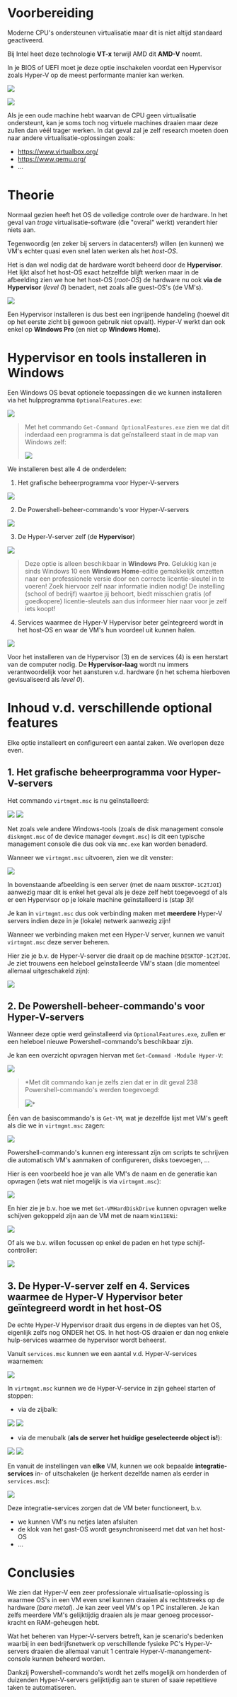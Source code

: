 # Voorbereiding

Moderne CPU's ondersteunen virtualisatie maar dit is niet altijd standaard geactiveerd.

Bij Intel heet deze technologie **VT-x** terwijl AMD dit **AMD-V** noemt.

In je BIOS of UEFI moet je deze optie inschakelen voordat een Hypervisor zoals Hyper-V op de meest performante manier kan werken.

![](BIOS-VT-x.png)

![](UEFI-VT-x.png)

Als je een oude machine hebt waarvan de CPU geen virtualisatie ondersteunt, kan je soms toch nog virtuele machines draaien maar deze zullen dan véél trager werken. In dat geval zal je zelf research moeten doen naar andere virtualisatie-oplossingen zoals:

- https://www.virtualbox.org/
- https://www.qemu.org/
- ...

# Theorie

Normaal gezien heeft het OS de volledige controle over de hardware. In het geval van *trage* virtualisatie-software (die "overal" werkt) verandert hier niets aan.

Tegenwoordig (en zeker bij servers in datacenters!) willen (en kunnen) we VM's echter quasi even snel laten werken als het *host-OS*.

Het is dan wel nodig dat de hardware wordt beheerd door de **Hypervisor**. Het lijkt alsof het host-OS exact hetzelfde blijft werken maar in de afbeelding zien we hoe het host-OS (*root-OS*) de hardware nu ook **via de Hypervisor** (*level 0*) benadert, net zoals alle guest-OS's (de VM's).

![](HyperVisor-schema.png)

Een Hypervisor installeren is dus best een ingrijpende handeling (hoewel dit op het eerste zicht bij gewoon gebruik niet opvalt). Hyper-V werkt dan ook enkel op **Windows Pro** (en niet op **Windows Home**).

# Hypervisor en tools installeren in Windows

Een Windows OS bevat optionele toepassingen die we kunnen installeren via het hulpprogramma `OptionalFeatures.exe`:

![](OptionalFeatures.png)

> Met het commando `Get-Command OptionalFeatures.exe` zien we dat dit inderdaad een programma is dat geïnstalleerd staat in de map van Windows zelf:
> 
> ![](OptionalFeatures-path.png)



We installeren best alle 4 de onderdelen:

1. Het grafische beheerprogramma voor Hyper-V-servers

![](virtmgmt-pwsh.png)

2. De Powershell-beheer-commando's voor Hyper-V-servers

![](OptionalFeatures-pwsh.png)

3. De Hyper-V-server zelf (de **Hypervisor**)

![](OptionalFeatures-hypervisor.png)

> Deze optie is alleen beschikbaar in **Windows Pro**. Gelukkig kan je sinds Windows 10 een **Windows Home**-editie gemakkelijk omzetten naar een professionele versie door een correcte licentie-sleutel in te voeren! Zoek hiervoor zelf naar informatie indien nodig! De instelling (school of bedrijf) waartoe jij behoort, biedt misschien gratis (of goedkopere) licentie-sleutels aan dus informeer hier naar voor je zelf iets koopt!

4. Services waarmee de Hyper-V Hypervisor beter geïntegreerd wordt in het host-OS en waar de VM's hun voordeel uit kunnen halen.

![](OptionalFeatures-services.png)

Voor het installeren van de Hypervisor (3) en de services (4) is een herstart van de computer nodig. De **Hypervisor-laag** wordt nu immers verantwoordelijk voor het aansturen v.d. hardware (in het schema hierboven gevisualiseerd als *level 0*).

# Inhoud v.d. verschillende optional features

Elke optie installeert en configureert een aantal zaken. We overlopen deze even.

## 1. Het grafische beheerprogramma voor Hyper-V-servers

Het commando `virtmgmt.msc` is nu geïnstalleerd:

![](GetCommand-virtmgmt.png)
![](virtmgmt-gui.png)

Net zoals vele andere Windows-tools (zoals de disk management console `diskmgmt.msc` of de device manager `devmgmt.msc`) is dit een typische management console die dus ook via `mmc.exe` kan worden benaderd.

Wanneer we `virtmgmt.msc` uitvoeren, zien we dit venster:

![](virtmgmt-chooseserver.png)

In bovenstaande afbeelding is een server (met de naam `DESKTOP-1C2TJOI`) aanwezig maar dit is enkel het geval als je deze zelf hebt toegevoegd of als er een Hypervisor op je lokale machine geïnstalleerd is (stap 3)!

Je kan in `virtmgmt.msc` dus ook verbinding maken met **meerdere** Hyper-V servers indien deze in je (lokale) netwerk aanwezig zijn!

Wanneer we verbinding maken met een Hyper-V server, kunnen we vanuit `virtmgmt.msc` deze server beheren.

Hier zie je b.v. de Hyper-V-server die draait op de machine `DESKTOP-1C2TJOI`. Je ziet trouwens een heleboel geïnstalleerde VM's staan (die momenteel allemaal uitgeschakeld zijn):

![](virtmgmt-allVMs.png)

## 2. De Powershell-beheer-commando's voor Hyper-V-servers

Wanneer deze optie werd geïnstalleerd via `OptionalFeatures.exe`, zullen er een heleboel nieuwe Powershell-commando's beschikbaar zijn.

Je kan een overzicht opvragen hiervan met `Get-Command -Module Hyper-V`:

![](GetCommand-ModuleHyperV.png)

> *Met dit commando kan je zelfs zien dat er in dit geval 238 Powershell-commando's werden toegevoegd:
>
> ![](GetCommand-ModuleHyperV-Count.png)*

Één van de basiscommando's is `Get-VM`, wat je dezelfde lijst met VM's geeft als die we in `virtmgmt.msc` zagen:

![](GetVM.png)

Powershell-commando's kunnen erg interessant zijn om scripts te schrijven die automatisch VM's aanmaken of configureren, disks toevoegen, ...

Hier is een voorbeeld hoe je van alle VM's de naam en de generatie kan opvragen (iets wat niet mogelijk is via `virtmgmt.msc`):

![](GetVM-Generation.png)

En hier zie je b.v. hoe we met `Get-VMHardDiskDrive` kunnen opvragen welke schijven gekoppeld zijn aan de VM met de naam `Win11ENi`:

![](GetVMHardDiskDrive.png)

Of als we b.v. willen focussen op enkel de paden en het type schijf-controller:

![](GetVMHardDiskDrive-Select.png)

## 3. De Hyper-V-server zelf en 4. Services waarmee de Hyper-V Hypervisor beter geïntegreerd wordt in het host-OS 

De echte Hyper-V Hypervisor draait dus ergens in de dieptes van het OS, eigenlijk zelfs nog ONDER het OS. In het host-OS draaien er dan nog enkele hulp-services waarmee de hypervisor wordt beheerst.

Vanuit `services.msc` kunnen we een aantal v.d. Hyper-V-services waarnemen:

![](servicesmsc.png)

In `virtmgmt.msc` kunnen we de Hyper-V-service in zijn geheel starten of stoppen:

- via de zijbalk:

![](virtmgmt-StartService-sidebar.png)
![](virtmgmt-StopService-sidebar.png)

- via de menubalk (**als de server het huidige geselecteerde object is!**):

![](virtmgmt-StartService-menu.png)
![](virtmgmt-StopService-menu.png)

En vanuit de instellingen van **elke** VM, kunnen we ook bepaalde **integratie-services** in- of uitschakelen (je herkent dezelfde namen als eerder in `services.msc`):

![](IntegrationService.png)

Deze integratie-services zorgen dat de VM beter functioneert, b.v.
- we kunnen VM's nu netjes laten afsluiten
- de klok van het gast-OS wordt gesynchroniseerd met dat van het host-OS
- ...


# Conclusies

We zien dat Hyper-V een zeer professionale virtualisatie-oplossing is waarmee OS's in een VM even snel kunnen draaien als rechtstreeks op de hardware (*bare metal*). Je kan zeer veel VM's op 1 PC installeren. Je kan zelfs meerdere VM's gelijktijdig draaien als je maar genoeg processor-kracht en RAM-geheugen hebt.

Wat het beheren van Hyper-V-servers betreft, kan je scenario's bedenken waarbij in een bedrijfsnetwerk op verschillende fysieke PC's Hyper-V-servers draaien die allemaal vanuit 1 centrale Hyper-V-manangement-console kunnen beheerd worden.

Dankzij Powershell-commando's wordt het zelfs mogelijk om honderden of duizenden Hyper-V-servers gelijktijdig aan te sturen of saaie repetitieve taken te automatiseren.
